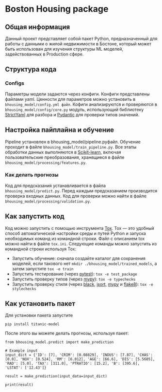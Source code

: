 # Boston Housing package

## Общая информация

Данный проект представляет собой пакет Python, предназначенный для работы с данными о жилой недвижимости в Бостоне, который может быть использован для изучения структуры ML моделей, задействованных в Production сфере.

## Структура кода 
### Configs

Параметры модели задаются через конфиги. Конфиги представлены файлами yaml. Ценности для параметров можно установить в `bhousing_model/config.yml файл`. Кофиги анализируются и проверяются в `bhousing_model/config/core.py` модуль, использующий библиотеку [StrictYaml](https://github.com/crdoconnor/strictyaml) для разбора и [Pydantic](https://pydantic-docs.helpmanual.io/) для проверки типов значений. 

## Настройка пайплайна и обучение

Pipeline установлен в bhousing_model/pipeline.pyфайл. Обучение проходит в файле `bhousing_model/train_pipeline.py`. Все этапы обработки данных выполняются в [Scikit-learn](https://scikit-learn.org/stable/), включая пользовательские преобразования, хранящиеся в файле `bhousing_model/processing/features.py`. 


### Как делать прогнозы

Код для предсказания устанавливается в файла `bhousing_model/predict.py`. Перед каждым предсказанием производится проверка входных данных. Код для проверки можно найти в файле `bhousing_model/processing/validation.py`. 


## Как запустить код 

Код можно запустить с помощью инструмента [Tox](https://pypi.org/project/tox/). Tox — это удобный способ автоматической настройки среды и путей Python и запуска необходимых команд из командной строки. Файл с описанием tox можно найти в файле `tox.ini`. Следующие команды можно запустить из командной строки используя Tox:

* Запустить обучение: сначала создайте каталог для сохранения моделей, если такового нет `mkdir ./bhousing_model/trained_models`, а затем запустите `tox -e train`
* Запустить тестирование (через [pytest](https://docs.pytest.org/en/6.2.x/)): `tox -e test_package`
* Запустить проверку типов (через [mypy](https://mypy.readthedocs.io/en/stable/)): `tox -e typechecks`
* Запустить проверку стиля (через [black](https://github.com/psf/black), [isort](https://github.com/PyCQA/isort), [mypy](https://mypy.readthedocs.io/en/stable/)
и [flake8](https://pypi.org/project/flake8/)): `tox -e stylechecks`

## Как установить пакет

Для установки пакета запустите 

```
pip install titanic-model
```

После этого вы можете делать прогнозы, используя пакет: 

```
from bhousing_model.predict import make_prediction

# Example input
input_dict = {'ID': [7], 'CRIM': [0.08829], 'INDUS': [7.87], 'CHAS': [0.0], 'NOX': [0.524], 'RM': [6.012], 'AGE': [66.6], 'DIS': [5.5605], 'RAD': [5.0], 'TAX': [311.0], 'PTRATIO': [15.2], 'B': [395.6], 'LSTAT': ['12.43']}

result = make_prediction(input_data=input_dict)

print(result)
```
